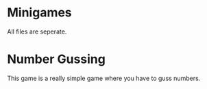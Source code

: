 # Minigames
All files are seperate.

# Number Gussing
This game is a really simple game where you have to guss numbers.
